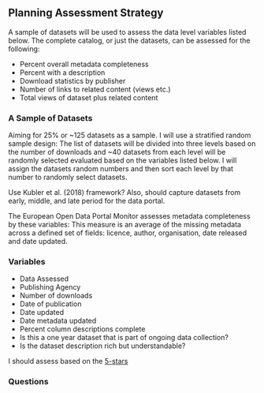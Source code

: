 ## Planning Assessment Strategy

A sample of datasets will be used to assess the data level variables listed below.  The complete catalog, or just the datasets, can be assessed for the following:

- Percent overall metadata completeness
- Percent with a description
- Download statistics by publisher
- Number of links to related content (views etc.)
- Total views of dataset plus related content


### A Sample of Datasets

Aiming for 25% or ~125 datasets as a sample.  I will use a stratified random sample design:  The list of datasets will be divided into
three levels based on the number of downloads and ~40 datasets from each level will be randomly selected evaluated based on the
variables listed below.  I will assign the datasets random numbers and then sort each level by that number to randomly select datasets.

Use Kubler et al. (2018) framework?  Also, should capture datasets from early, middle, and late period for the data portal.

The European Open Data Portal Monitor assesses metadata completeness by these variables:
    This measure is an average of the missing metadata across a defined set of fields: licence, author, organisation, date released and date updated. 

### Variables

- Data Assessed
- Publishing Agency
- Number of downloads
- Date of publication
- Date updated
- Date metadata updated
- Percent column descriptions complete
- Is this a one year dataset that is part of ongoing data collection?
- Is the dataset description rich but understandable?


I should assess based on the [5-stars](https://www.europeandataportal.eu/elearning/en/module10/#/id/co-01)


### Questions
